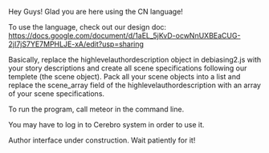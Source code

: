 Hey Guys! Glad you are here using the CN language!

To use the language, check out our design doc:
https://docs.google.com/document/d/1aEL_5jKvD-ocwNnUXBEaCUG-2jI7jS7YE7MPHLJE-xA/edit?usp=sharing

Basically, replace the highlevelauthordescription object in debiasing2.js with your story descriptions and create all scene specifications following our templete (the scene object). Pack all your scene objects into a list and replace the scene_array field of the highlevelauthordescription with an array of your scene specifications.

To run the program, call meteor in the command line.

You may have to log in to Cerebro system in order to use it.

Author interface under construction. Wait patiently for it!
